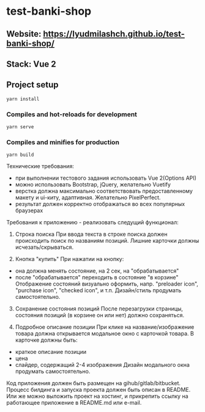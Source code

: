 # test-banki-shop
## Website: https://lyudmilashch.github.io/test-banki-shop/
## Stack: Vue 2
## Project setup
```
yarn install
```

### Compiles and hot-reloads for development
```
yarn serve
```

### Compiles and minifies for production
```
yarn build
```

Технические требования:

- при выполнении тестового задания использовать Vue 2(Options API)
- можно использовать Bootstrap, jQuery, желательно Vuetify
- верстка должна максимально соответствовать предоставленному макету и ui-киту, адаптивная. Желательно PixelPerfect.
- результат должен корректно отображаться во всех популярных браузерах

Требования к приложению - реализовать следущий функционал:

1. Строка поиска
   При ввода текста в строке поиска должен происходить поиск по названиям позиций.
   Лишние карточки должны исчезать/скрываться.

2. Кнопка "купить"
   При нажатии на кнопку:
- она должна менять состояние, на 2 сек, на "обрабатывается"
- после "обрабатывается" переходить в состояние "в корзине"
  Отображение состояний визуально оформить, напр. "preloader icon", "purchase icon", "checked icon", и т.п.
  Дизайн/стиль продумать самостоятельно.

3. Сохранение состояния позиций
   После перезагрузки страницы, состояния позиций (в корзине он или нет) должно сохраняться.

4. Подробное описание позиции
   При клике на название/изображение товара должна открывается модальное окно с карточкой товара.
   В карточке должны быть:
- краткое описание позиции
- цена
- слайдер, содержащий 2-4 изображения
  Дизайн модального окна продумать самостоятельно.

Код приложения должен быть размещен на gihub/gitlab/bitbucket.
Процесс билдинга и запуска проекта должен быть описан в README.
Или же можно выложить проект на хостинг, и прикрепить ссылку на работающее приложение в README.md или e-mail.
